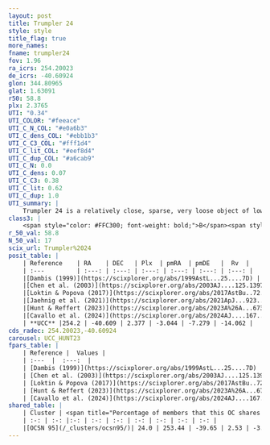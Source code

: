 ```yaml
---
layout: post
title: Trumpler 24
style: style
title_flag: true
more_names: 
fname: trumpler24
fov: 1.96
ra_icrs: 254.20023
de_icrs: -40.60924
glon: 344.80965
glat: 1.63091
r50: 58.8
plx: 2.3765
UTI: "0.34"
UTI_COLOR: "#feeace"
UTI_C_N_COL: "#e0a6b3"
UTI_C_dens_COL: "#ebb1b3"
UTI_C_C3_COL: "#fff1d4"
UTI_C_lit_COL: "#eef8d4"
UTI_C_dup_COL: "#a6cab9"
UTI_C_N: 0.0
UTI_C_dens: 0.07
UTI_C_C3: 0.38
UTI_C_lit: 0.62
UTI_C_dup: 1.0
UTI_summary: |
    Trumpler 24 is a relatively close, sparse, very loose object of low C3 quality. It is moderately studied in the literature. This object shares a small percentage of members with a later reported entry.<br><br><span style="color: #99180f; font-weight: bold;">Warning: </span>contains less than 25 stars with <i>P>0.5</i> estimated.
class3: |
    <span style="color: #FFC300; font-weight: bold;">B</span><span style="color: red; font-weight: bold;">C</span>
r_50_val: 58.8
N_50_val: 17
scix_url: Trumpler%2024
posit_table: |
    | Reference    | RA    | DEC   | Plx  | pmRA  | pmDE   |  Rv  |
    | :---         | :---: | :---: | :---: | :---: | :---: | :---: |
    |[Dambis (1999)](https://scixplorer.org/abs/1999AstL...25....7D) | 254.25 | -40.667 | -- | -- | -- | -- |
    |[Chen et al. (2003)](https://scixplorer.org/abs/2003AJ....125.1397C) | 253.791 | -40.773 | -- | 0.3 | -0.17 | -4.0 |
    |[Loktin & Popova (2017)](https://scixplorer.org/abs/2017AstBu..72..257L) | 254.25 | -40.668 | -- | -2.641 | -5.822 | -3.45 |
    |[Jaehnig et al. (2021)](https://scixplorer.org/abs/2021ApJ...923..129J) | 253.986 | -40.474 | 0.835 | 0.372 | -1.8 | -- |
    |[Hunt & Reffert (2023)](https://scixplorer.org/abs/2023A%26A...673A.114H) | 254.182 | -40.473 | 2.386 | -3.104 | -7.202 | -14.22 |
    |[Cavallo et al. (2024)](https://scixplorer.org/abs/2024AJ....167...12C) | 254.284 | -39.929 | 2.39 | -- | -- | -- |
    | **UCC** |254.2 | -40.609 | 2.377 | -3.044 | -7.279 | -14.062 | 
cds_radec: 254.20023,-40.60924
carousel: UCC_HUNT23
fpars_table: |
    | Reference |  Values |
    | :---  |  :---:  |
    | [Dambis (1999)](https://scixplorer.org/abs/1999AstL...25....7D) | `E_B-V_=0.405, DM0=10.74, log_age_=6.9` |
    | [Chen et al. (2003)](https://scixplorer.org/abs/2003AJ....125.1397C) | `HDis=1138, Age=0.0` |
    | [Loktin & Popova (2017)](https://scixplorer.org/abs/2017AstBu..72..257L) | `E(B-V)=0.426, Dmod=10.278, logt=7.142` |
    | [Hunt & Reffert (2023)](https://scixplorer.org/abs/2023A%26A...673A.114H) | `AV50=0.6, diffAV50=0.938, MOD50=8.025, logAge50=8.335` |
    | [Cavallo et al. (2024)](https://scixplorer.org/abs/2024AJ....167...12C) | `AV50=1.16, dMod50=8.11, logAge50=7.45, [Fe/H]50=0.08` |
shared_table: |
    | Cluster | <span title="Percentage of members that this OC shares with the ones listed">%</span>   | RA   | DEC   | Plx   | pmRA  | pmDE  | Rv | UTI |
    | :-: | :-: |:-: | :-: | :-: | :-: | :-: | :-: | :-: |
    |[OCSN 95](/_clusters/ocsn95/)| 24.0 | 253.44 | -39.65 | 2.53 | -3.45 | -7.79 | -10.08 |0.3 |
---
```

